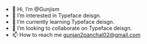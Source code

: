 - 👋 Hi, I’m @Gunjism
- 👀 I’m interested in Typeface deisgn.
- 🌱 I’m currently learning Typeface deisgn.
- 💞️ I’m looking to collaborate on Typeface deisgn.
- 📫 How to reach me gunjan2panchal02@gmail.com

<!---
Gunjan2187/Gunjan2187 is a ✨ special ✨ repository because its `README.md` (this file) appears on your GitHub profile.
You can click the Preview link to take a look at your changes.
--->
